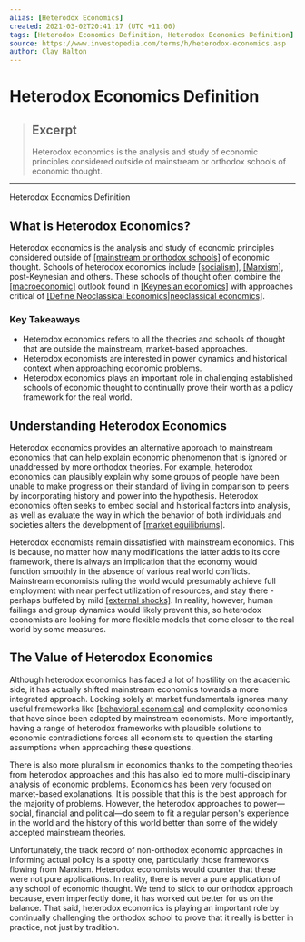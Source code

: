 ```yaml
---
alias: [Heterodox Economics]
created: 2021-03-02T20:41:17 (UTC +11:00)
tags: [Heterodox Economics Definition, Heterodox Economics Definition]
source: https://www.investopedia.com/terms/h/heterodox-economics.asp
author: Clay Halton
---
```


# Heterodox Economics Definition

> ## Excerpt
> Heterodox economics is the analysis and study of economic principles considered outside of mainstream or orthodox schools of economic thought.

---

Heterodox Economics Definition
## What is Heterodox Economics?

Heterodox economics is the analysis and study of economic principles considered outside of [[mainstream or orthodox schools]](https://www.investopedia.com/terms/m/mainstream-economics.asp) of economic thought. Schools of heterodox economics include [[socialism]](https://www.investopedia.com/terms/s/socialism.asp), [[Marxism]](https://www.investopedia.com/terms/m/marxism.asp), post-Keynesian and others. These schools of thought often combine the [[macroeconomic]](https://www.investopedia.com/terms/m/macroeconomics.asp) outlook found in [[Keynesian economics]](https://www.investopedia.com/terms/k/keynesianeconomics.asp) with approaches critical of [[Define Neoclassical Economics|neoclassical economics]](https://www.investopedia.com/terms/n/neoclassical.asp).

### Key Takeaways

-   Heterodox economics refers to all the theories and schools of thought that are outside the mainstream, market-based approaches.
-   Heterodox economists are interested in power dynamics and historical context when approaching economic problems.
-   Heterodox economics plays an important role in challenging established schools of economic thought to continually prove their worth as a policy framework for the real world.

## Understanding Heterodox Economics

Heterodox economics provides an alternative approach to mainstream economics that can help explain economic phenomenon that is ignored or unaddressed by more orthodox theories. For example, heterodox economics can plausibly explain why some groups of people have been unable to make progress on their standard of living in comparison to peers by incorporating history and power into the hypothesis. Heterodox economics often seeks to embed social and historical factors into analysis, as well as evaluate the way in which the behavior of both individuals and societies alters the development of [[market equilibriums]](https://www.investopedia.com/terms/e/economic-equilibrium.asp).

Heterodox economists remain dissatisfied with mainstream economics. This is because, no matter how many modifications the latter adds to its core framework, there is always an implication that the economy would function smoothly in the absence of various real world conflicts. Mainstream economists ruling the world would presumably achieve full employment with near perfect utilization of resources, and stay there - perhaps buffeted by mild [[external shocks]](https://www.investopedia.com/terms/e/economic-shock.asp). In reality, however, human failings and group dynamics would likely prevent this, so heterodox economists are looking for more flexible models that come closer to the real world by some measures.

## The Value of Heterodox Economics

Although heterodox economics has faced a lot of hostility on the academic side, it has actually shifted mainstream economics towards a more integrated approach. Looking solely at market fundamentals ignores many useful frameworks like [[behavioral economics]](https://www.investopedia.com/terms/b/behavioraleconomics.asp) and complexity economics that have since been adopted by mainstream economists. More importantly, having a range of heterodox frameworks with plausible solutions to economic contradictions forces all economists to question the starting assumptions when approaching these questions.

There is also more pluralism in economics thanks to the competing theories from heterodox approaches and this has also led to more multi-disciplinary analysis of economic problems. Economics has been very focused on market-based explanations. It is possible that this is the best approach for the majority of problems. However, the heterodox approaches to power—social, financial and political—do seem to fit a regular person's experience in the world and the history of this world better than some of the widely accepted mainstream theories.

Unfortunately, the track record of non-orthodox economic approaches in informing actual policy is a spotty one, particularly those frameworks flowing from Marxism. Heterodox economists would counter that these were not pure applications. In reality, there is never a pure application of any school of economic thought. We tend to stick to our orthodox approach because, even imperfectly done, it has worked out better for us on the balance. That said, heterodox economics is playing an important role by continually challenging the orthodox school to prove that it really is better in practice, not just by tradition.
